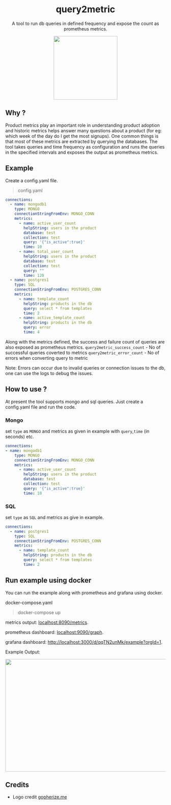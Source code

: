 <h1 align="center">query2metric</h1>
<p align="center">A tool to run db queries in defined frequency and expose the count as prometheus metrics.</p>
<p align="center">
    <img src="https://github.com/yolossn/query2metric/blob/master/images/gopher.png" height="200px"/>
</p>

## Why ?

Product metrics play an important role in understanding product adoption and historic metrics helps answer many questions about a product (for eg: which week of the day do I get the most signups). One common things is that most of these metrics are extracted by querying the databases. The tool takes queries and time frequency as configuration and runs the queries in the specified intervals and exposes the output as prometheus metrics.

## Example

Create a config.yaml file.

> config.yaml

```yml
connections:
  - name: mongodb1
    type: MONGO
    connectionStringFromEnv: MONGO_CONN
    metrics:
      - name: active_user_count
        helpString: users in the product
        database: test
        collection: test
        query: '{"is_active":true}'
        time: 10
      - name: total_user_count
        helpString: users in the product
        database: test
        collection: test
        query: ""
        time: 120
  - name: postgres1
    type: SQL
    connectionStringFromEnv: POSTGRES_CONN
    metrics:
      - name: template_count
        helpString: products in the db
        query: select * from templates
        time: 2
      - name: active_template_count
        helpString: products in the db
        query: error
        time: 4
```

Along with the metrics defined, the success and failure count of queries are also exposed as prometheus metrics.
`query2metric_success_count` - No of successful queries coverted to metrics
`query2metric_error_count` - No of errors when converting query to metric

Note: Errors can occur due to invalid queries or connection issues to the db, one can use the logs to debug the issues.

## How to use ?

At present the tool supports mongo and sql queries. Just create a config.yaml file and run the code.

### Mongo

set `type` as `MONGO` and metrics as given in example with `query`,`time` (in seconds) etc.

```yml
connections:
- name: mongodb1
    type: MONGO
    connectionStringFromEnv: MONGO_CONN
    metrics:
      - name: active_user_count
        helpString: users in the product
        database: test
        collection: test
        query: '{"is_active":true}'
        time: 10
```

### SQL

set `type` as `SQL` and metrics as give in example.

```yml
connections:
  - name: postgres1
    type: SQL
    connectionStringFromEnv: POSTGRES_CONN
    metrics:
      - name: template_count
        helpString: products in the db
        query: select * from templates
        time: 2
```

## Run example using docker

You can run the example along with prometheus and grafana using docker.

docker-compose.yaml

> docker-compose up

metrics output: [localhost:8090/metrics](localhost:8090/metrics).

prometheus dashboard: [localhost:9090/graph](localhost:9090/graph).

grafana dashboard: [http://localhost:3000/d/qqTN2unMk/example?orgId=1](http://localhost:3000/d/qqTN2unMk/example?orgId=1).

Example Output:

<p align="center">
  <img width="720" height="354" src="https://github.com/yolossn/query2metric/blob/master/images/grafana.png">
</p>

## Credits

- Logo credit [gopherize.me](gopherize.me)
